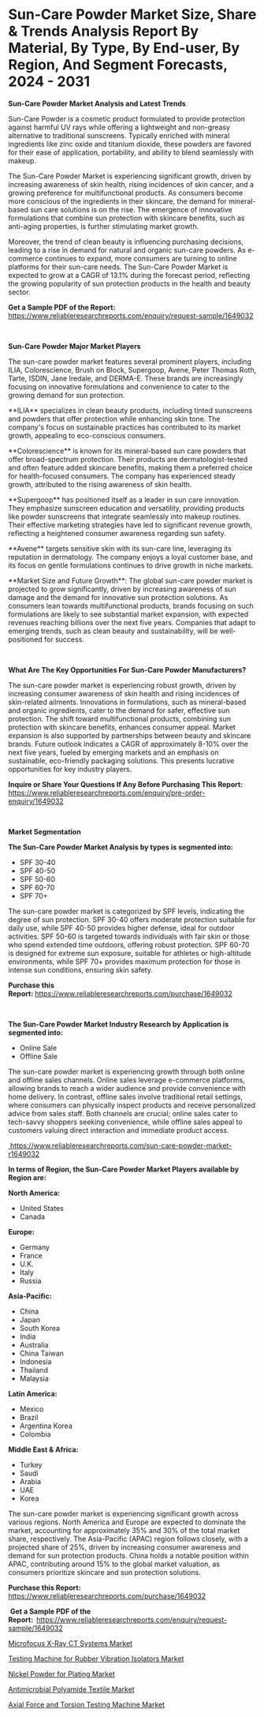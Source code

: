 <p><h1>Sun-Care Powder Market Size, Share & Trends Analysis Report By Material, By Type, By End-user, By Region, And Segment Forecasts, 2024 - 2031</h1></p><p><strong>Sun-Care Powder Market Analysis and Latest Trends</strong></p>
<p><p>Sun-Care Powder is a cosmetic product formulated to provide protection against harmful UV rays while offering a lightweight and non-greasy alternative to traditional sunscreens. Typically enriched with mineral ingredients like zinc oxide and titanium dioxide, these powders are favored for their ease of application, portability, and ability to blend seamlessly with makeup. </p><p>The Sun-Care Powder Market is experiencing significant growth, driven by increasing awareness of skin health, rising incidences of skin cancer, and a growing preference for multifunctional products. As consumers become more conscious of the ingredients in their skincare, the demand for mineral-based sun care solutions is on the rise. The emergence of innovative formulations that combine sun protection with skincare benefits, such as anti-aging properties, is further stimulating market growth.</p><p>Moreover, the trend of clean beauty is influencing purchasing decisions, leading to a rise in demand for natural and organic sun-care powders. As e-commerce continues to expand, more consumers are turning to online platforms for their sun-care needs. The Sun-Care Powder Market is expected to grow at a CAGR of 13.1% during the forecast period, reflecting the growing popularity of sun protection products in the health and beauty sector.</p></p>
<p><strong>Get a Sample PDF of the Report:&nbsp;</strong> <a href="https://www.reliableresearchreports.com/enquiry/request-sample/1649032?utm_campaign=32&utm_medium=2&utm_source=Github&utm_content=ia&utm_term=29122024&utm_id=sun-care-powder">https://www.reliableresearchreports.com/enquiry/request-sample/1649032</a></p>
<p>&nbsp;</p>
<p><strong>Sun-Care Powder Major Market Players</strong></p>
<p><p>The sun-care powder market features several prominent players, including ILIA, Colorescience, Brush on Block, Supergoop, Avene, Peter Thomas Roth, Tarte, ISDIN, Jane Iredale, and DERMA-E. These brands are increasingly focusing on innovative formulations and convenience to cater to the growing demand for sun protection.</p><p>**ILIA** specializes in clean beauty products, including tinted sunscreens and powders that offer protection while enhancing skin tone. The company's focus on sustainable practices has contributed to its market growth, appealing to eco-conscious consumers.</p><p>**Colorescience** is known for its mineral-based sun care powders that offer broad-spectrum protection. Their products are dermatologist-tested and often feature added skincare benefits, making them a preferred choice for health-focused consumers. The company has experienced steady growth, attributed to the rising awareness of skin health.</p><p>**Supergoop** has positioned itself as a leader in sun care innovation. They emphasize sunscreen education and versatility, providing products like powder sunscreens that integrate seamlessly into makeup routines. Their effective marketing strategies have led to significant revenue growth, reflecting a heightened consumer awareness regarding sun safety.</p><p>**Avene** targets sensitive skin with its sun-care line, leveraging its reputation in dermatology. The company enjoys a loyal customer base, and its focus on gentle formulations continues to drive growth in niche markets.</p><p>**Market Size and Future Growth**: The global sun-care powder market is projected to grow significantly, driven by increasing awareness of sun damage and the demand for innovative sun protection solutions. As consumers lean towards multifunctional products, brands focusing on such formulations are likely to see substantial market expansion, with expected revenues reaching billions over the next five years. Companies that adapt to emerging trends, such as clean beauty and sustainability, will be well-positioned for success.</p></p>
<p>&nbsp;</p>
<p><strong>What Are The Key Opportunities For Sun-Care Powder Manufacturers?</strong></p>
<p><p>The sun-care powder market is experiencing robust growth, driven by increasing consumer awareness of skin health and rising incidences of skin-related ailments. Innovations in formulations, such as mineral-based and organic ingredients, cater to the demand for safer, effective sun protection. The shift toward multifunctional products, combining sun protection with skincare benefits, enhances consumer appeal. Market expansion is also supported by partnerships between beauty and skincare brands. Future outlook indicates a CAGR of approximately 8-10% over the next five years, fueled by emerging markets and an emphasis on sustainable, eco-friendly packaging solutions. This presents lucrative opportunities for key industry players.</p></p>
<p><strong>Inquire or Share Your Questions If Any Before Purchasing This Report:</strong> <a href="https://www.reliableresearchreports.com/enquiry/pre-order-enquiry/1649032?utm_campaign=32&utm_medium=2&utm_source=Github&utm_content=ia&utm_term=29122024&utm_id=sun-care-powder">https://www.reliableresearchreports.com/enquiry/pre-order-enquiry/1649032</a></p>
<p>&nbsp;</p>
<p><strong>Market Segmentation</strong></p>
<p><strong>The Sun-Care Powder Market Analysis by types is segmented into:</strong></p>
<p><ul><li>SPF 30-40</li><li>SPF 40-50</li><li>SPF 50-60</li><li>SPF 60-70</li><li>SPF 70+</li></ul></p>
<p><p>The sun-care powder market is categorized by SPF levels, indicating the degree of sun protection. SPF 30-40 offers moderate protection suitable for daily use, while SPF 40-50 provides higher defense, ideal for outdoor activities. SPF 50-60 is targeted towards individuals with fair skin or those who spend extended time outdoors, offering robust protection. SPF 60-70 is designed for extreme sun exposure, suitable for athletes or high-altitude environments, while SPF 70+ provides maximum protection for those in intense sun conditions, ensuring skin safety.</p></p>
<p><strong>Purchase this Report:&nbsp;</strong><a href="https://www.reliableresearchreports.com/purchase/1649032?utm_campaign=32&utm_medium=2&utm_source=Github&utm_content=ia&utm_term=29122024&utm_id=sun-care-powder">https://www.reliableresearchreports.com/purchase/1649032</a></p>
<p>&nbsp;</p>
<p><strong>The Sun-Care Powder Market Industry Research by Application is segmented into:</strong></p>
<p><ul><li>Online Sale</li><li>Offline Sale</li></ul></p>
<p><p>The sun-care powder market is experiencing growth through both online and offline sales channels. Online sales leverage e-commerce platforms, allowing brands to reach a wider audience and provide convenience with home delivery. In contrast, offline sales involve traditional retail settings, where consumers can physically inspect products and receive personalized advice from sales staff. Both channels are crucial; online sales cater to tech-savvy shoppers seeking convenience, while offline sales appeal to customers valuing direct interaction and immediate product access.</p></p>
<p><a href="https://www.reliableresearchreports.com/sun-care-powder-market-r1649032?utm_campaign=32&utm_medium=2&utm_source=Github&utm_content=ia&utm_term=29122024&utm_id=sun-care-powder">&nbsp;https://www.reliableresearchreports.com/sun-care-powder-market-r1649032</a></p>
<p><strong>In terms of Region, the Sun-Care Powder Market Players available by Region are:</strong></p>
<p>
    <p> <strong> North America: </strong>
        <ul>
            <li>United States</li>
            <li>Canada</li>
        </ul>
        </p> 
    <p> <strong> Europe: </strong>
        <ul>
            <li>Germany</li>
            <li>France</li>
            <li>U.K.</li>
            <li>Italy</li>
            <li>Russia</li>
        </ul>
        </p> 
    <p> <strong> Asia-Pacific: </strong>
        <ul>
            <li>China</li>
            <li>Japan</li>
            <li>South Korea</li>
            <li>India</li>
            <li>Australia</li>
            <li>China Taiwan</li>
            <li>Indonesia</li>
            <li>Thailand</li>
            <li>Malaysia</li>
        </ul>
        </p> 
    <p> <strong> Latin America: </strong>
        <ul>
            <li>Mexico</li>
            <li>Brazil</li>
            <li>Argentina Korea</li>
            <li>Colombia</li>
        </ul>
        </p> 
    <p> <strong> Middle East & Africa: </strong>
        <ul>
            <li>Turkey</li>
            <li>Saudi</li>
            <li>Arabia</li>
            <li>UAE</li>
            <li>Korea</li>
        </ul>
    </p>
    </p>
<p><p>The sun-care powder market is experiencing significant growth across various regions. North America and Europe are expected to dominate the market, accounting for approximately 35% and 30% of the total market share, respectively. The Asia-Pacific (APAC) region follows closely, with a projected share of 25%, driven by increasing consumer awareness and demand for sun protection products. China holds a notable position within APAC, contributing around 15% to the global market valuation, as consumers prioritize skincare and sun protection solutions.</p></p>
<p><strong>Purchase this Report: </strong><a href="https://www.reliableresearchreports.com/purchase/1649032?utm_campaign=32&utm_medium=2&utm_source=Github&utm_content=ia&utm_term=29122024&utm_id=sun-care-powder">https://www.reliableresearchreports.com/purchase/1649032</a></p>
<p>&nbsp;<strong>Get a Sample PDF of the Report:&nbsp;&nbsp;</strong><a href="https://www.reliableresearchreports.com/enquiry/request-sample/1649032?utm_campaign=32&utm_medium=2&utm_source=Github&utm_content=ia&utm_term=29122024&utm_id=sun-care-powder">https://www.reliableresearchreports.com/enquiry/request-sample/1649032</a></p>
<p><strong></strong></p>
<p><p><a href="https://github.com/skerretflossie9297/Market-Research-Report-List-1/blob/main/microfocus-x-ray-ct-systems-market.md?utm_campaign=32&utm_medium=2&utm_source=Github&utm_content=ia&utm_term=29122024&utm_id=sun-care-powder">Microfocus X-Ray CT Systems Market</a></p><p><a href="https://github.com/MonroeBullock54/Market-Research-Report-List-1/blob/main/testing-machine-for-rubber-vibration-isolators-market.md?utm_campaign=32&utm_medium=2&utm_source=Github&utm_content=ia&utm_term=29122024&utm_id=sun-care-powder">Testing Machine for Rubber Vibration Isolators Market</a></p><p><a href="https://github.com/donnettaletizia/Market-Research-Report-List-1/blob/main/nickel-powder-for-plating-market.md?utm_campaign=32&utm_medium=2&utm_source=Github&utm_content=ia&utm_term=29122024&utm_id=sun-care-powder">Nickel Powder for Plating Market</a></p><p><a href="https://github.com/alberthagorsuch/Market-Research-Report-List-1/blob/main/antimicrobial-polyamide-textile-market.md?utm_campaign=32&utm_medium=2&utm_source=Github&utm_content=ia&utm_term=29122024&utm_id=sun-care-powder">Antimicrobial Polyamide Textile Market</a></p><p><a href="https://github.com/shondapmbau/Market-Research-Report-List-1/blob/main/axial-force-and-torsion-testing-machine-market.md?utm_campaign=32&utm_medium=2&utm_source=Github&utm_content=ia&utm_term=29122024&utm_id=sun-care-powder">Axial Force and Torsion Testing Machine Market</a></p></p>